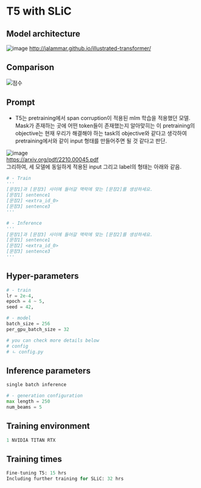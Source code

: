 # T5 with SLiC
## Model architecture
![image](https://github.com/akpe12/Malmungchi/assets/77143331/0500a2ad-ac2f-4e37-8e89-e1658b6eda68)
http://jalammar.github.io/illustrated-transformer/
## Comparison
![점수](https://github.com/akpe12/Malmungchi/assets/77143331/3b6829cc-bf10-454c-848d-4007c885783f)

## Prompt
- T5는 pretraining에서 span corruption이 적용된 mlm 학습을 적용했던 모델. Mask가 존재하는 곳에 어떤 token들이 존재했는지 알아맞히는 이 pretraining의 objective는 현재 우리가 해결해야 하는 task의 objective와 같다고 생각하여 pretraining에서와 같이 input 형태를 만들어주면 될 것 같다고 판단.

![image](https://github.com/akpe12/Malmungchi/assets/77143331/a76800b0-0e1e-4247-8de0-1e8ae30a8aad)   
https://arxiv.org/pdf/2210.00045.pdf   
그리하여, 세 모델에 동일하게 적용된 input 그리고 label의 형태는 아래와 같음.

```python
# - Train
'''
[문장1]과 [문장3] 사이에 들어갈 맥락에 맞는 [문장2]를 생성하세요.
[문장1] sentence1
[문장2] <extra_id_0>
[문장3] sentence3
'''

# - Inference
'''
[문장1]과 [문장3] 사이에 들어갈 맥락에 맞는 [문장2]를 생성하세요.
[문장1] sentence1
[문장2] <extra_id_0>
[문장3] sentence3
'''
```

## Hyper-parameters
```python
# - train
lr = 2e-4,
epoch = 4 ~ 5,
seed = 42,

# - model
batch_size = 256
per_gpu_batch_size = 32

# you can check more details below
# config
# ㄴ config.py
```

## Inference parameters
```python 
single batch inference

# - generation configuration
max length = 250
num_beams = 5
```

## Training environment
```python
1 NVIDIA TITAN RTX
```

## Training times
```python
Fine-tuning T5: 15 hrs
Including further training for SLiC: 32 hrs
```
